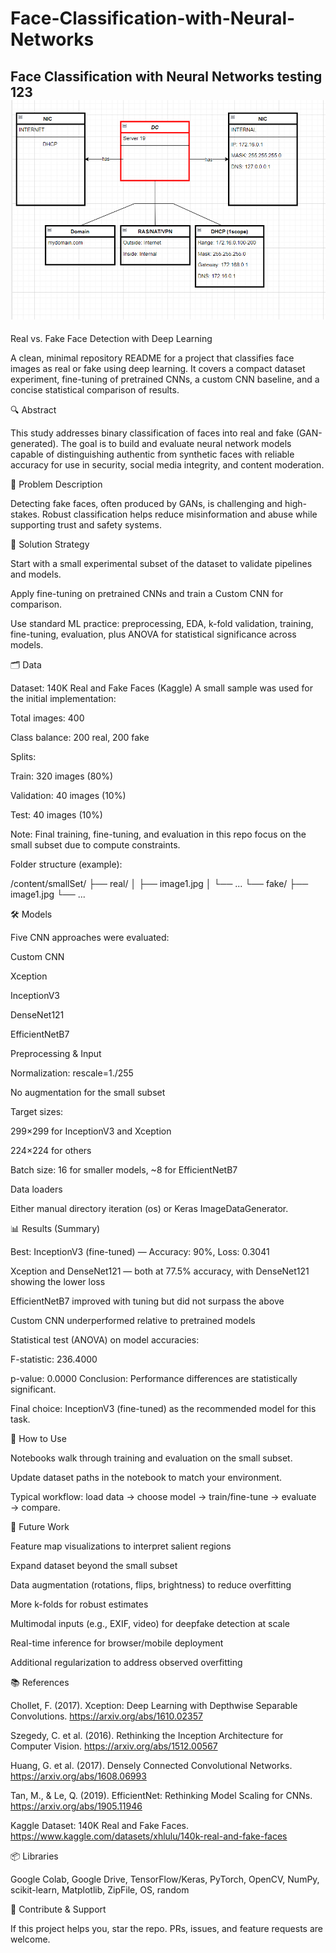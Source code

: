 # Face-Classification-with-Neural-Networks
Face Classification with Neural Networks
testing 123
![Network Diagram](https://github.com/ChrisXioannou/HomeLabDirectory/blob/main/assets/diagam.png)
---------------------------
Real vs. Fake Face Detection with Deep Learning

A clean, minimal repository README for a project that classifies face images as real or fake using deep learning. It covers a compact dataset experiment, fine-tuning of pretrained CNNs, a custom CNN baseline, and a concise statistical comparison of results.

🔍 Abstract

This study addresses binary classification of faces into real and fake (GAN-generated). The goal is to build and evaluate neural network models capable of distinguishing authentic from synthetic faces with reliable accuracy for use in security, social media integrity, and content moderation.

🧩 Problem Description

Detecting fake faces, often produced by GANs, is challenging and high-stakes. Robust classification helps reduce misinformation and abuse while supporting trust and safety systems.

🧪 Solution Strategy

Start with a small experimental subset of the dataset to validate pipelines and models.

Apply fine-tuning on pretrained CNNs and train a Custom CNN for comparison.

Use standard ML practice: preprocessing, EDA, k-fold validation, training, fine-tuning, evaluation, plus ANOVA for statistical significance across models.

🗂️ Data

Dataset: 140K Real and Fake Faces (Kaggle)
A small sample was used for the initial implementation:

Total images: 400

Class balance: 200 real, 200 fake

Splits:

Train: 320 images (80%)

Validation: 40 images (10%)

Test: 40 images (10%)

Note: Final training, fine-tuning, and evaluation in this repo focus on the small subset due to compute constraints.

Folder structure (example):

/content/smallSet/
├── real/
│   ├── image1.jpg
│   └── ...
└── fake/
    ├── image1.jpg
    └── ...

🛠️ Models

Five CNN approaches were evaluated:

Custom CNN

Xception

InceptionV3

DenseNet121

EfficientNetB7

Preprocessing & Input

Normalization: rescale=1./255

No augmentation for the small subset

Target sizes:

299×299 for InceptionV3 and Xception

224×224 for others

Batch size: 16 for smaller models, ~8 for EfficientNetB7

Data loaders

Either manual directory iteration (os) or Keras ImageDataGenerator.

📊 Results (Summary)

Best: InceptionV3 (fine-tuned) — Accuracy: 90%, Loss: 0.3041

Xception and DenseNet121 — both at 77.5% accuracy, with DenseNet121 showing the lower loss

EfficientNetB7 improved with tuning but did not surpass the above

Custom CNN underperformed relative to pretrained models

Statistical test (ANOVA) on model accuracies:

F-statistic: 236.4000

p-value: 0.0000
Conclusion: Performance differences are statistically significant.

Final choice: InceptionV3 (fine-tuned) as the recommended model for this task.

🚀 How to Use

Notebooks walk through training and evaluation on the small subset.

Update dataset paths in the notebook to match your environment.

Typical workflow: load data → choose model → train/fine-tune → evaluate → compare.

🔭 Future Work

Feature map visualizations to interpret salient regions

Expand dataset beyond the small subset

Data augmentation (rotations, flips, brightness) to reduce overfitting

More k-folds for robust estimates

Multimodal inputs (e.g., EXIF, video) for deepfake detection at scale

Real-time inference for browser/mobile deployment

Additional regularization to address observed overfitting

📚 References

Chollet, F. (2017). Xception: Deep Learning with Depthwise Separable Convolutions. https://arxiv.org/abs/1610.02357

Szegedy, C. et al. (2016). Rethinking the Inception Architecture for Computer Vision. https://arxiv.org/abs/1512.00567

Huang, G. et al. (2017). Densely Connected Convolutional Networks. https://arxiv.org/abs/1608.06993

Tan, M., & Le, Q. (2019). EfficientNet: Rethinking Model Scaling for CNNs. https://arxiv.org/abs/1905.11946

Kaggle Dataset: 140K Real and Fake Faces. https://www.kaggle.com/datasets/xhlulu/140k-real-and-fake-faces

📦 Libraries

Google Colab, Google Drive, TensorFlow/Keras, PyTorch, OpenCV, NumPy, scikit-learn, Matplotlib, ZipFile, OS, random

🤝 Contribute & Support

If this project helps you, star the repo.
PRs, issues, and feature requests are welcome.
